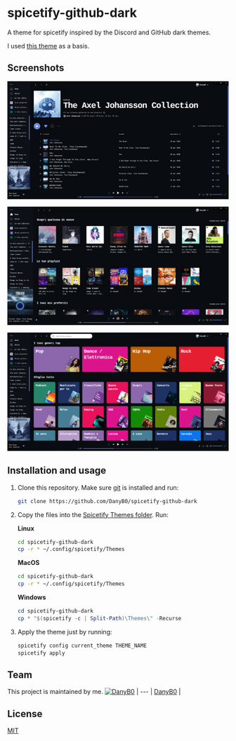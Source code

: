 # spicetify-github-dark
A theme for spicetify inspired by the Discord and GitHub dark themes.

I used [this theme](https://github.com/morpheusthewhite/spicetify-themes/tree/master/BurntSienna) as a basis.

## Screenshots
![screenshot1](https://github.com/DanyB0/spicetify-github-dark/blob/main/screenshots/preview1.png)

![screenshot2](https://github.com/DanyB0/spicetify-github-dark/blob/main/screenshots/preview4.png)

![screenshot3](https://github.com/DanyB0/spicetify-github-dark/blob/main/screenshots/preview3.png)
## Installation and usage

1.  Clone this repository. Make sure [git](https://git-scm.com/) is installed and run:
    ```bash
    git clone https://github.com/DanyB0/spicetify-github-dark
    ```

2.  Copy the files into the [Spicetify Themes folder](https://github.com/khanhas/spicetify-cli/wiki/Customization#themes). Run:

    **Linux**

    ```bash
    cd spicetify-github-dark
    cp -r * ~/.config/spicetify/Themes
    ```

    **MacOS**

    ```bash
    cd spicetify-github-dark
    cp -r * ~/.config/spicetify/Themes
    ```

    **Windows**

    ```powershell
    cd spicetify-github-dark
    cp * "$(spicetify -c | Split-Path)\Themes\" -Recurse
    ```

3.  Apply the theme just by running:
    ```bash
    spicetify config current_theme THEME_NAME
    spicetify apply
    ```

## Team
This project is maintained by me.
[![DanyB0](https://avatars.githubusercontent.com/u/66164380?s=100)](https://github.com/DanyB0) |
--- |
[DanyB0](https://github.com/DanyB0) |
## License
[MIT](./LICENSE)
